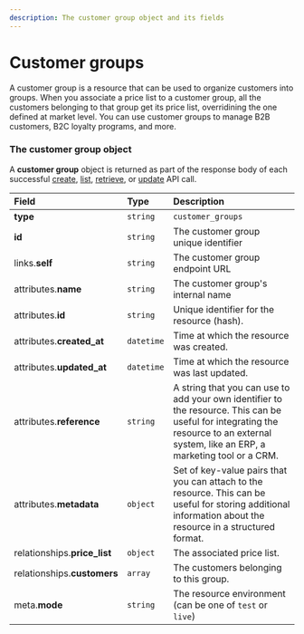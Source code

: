 ```yaml
---
description: The customer group object and its fields
---
```


# Customer groups

A customer group is a resource that can be used to organize customers into groups.
When you associate a price list to a customer group, all the customers belonging to that group get its price list, overridining the one defined at market level.
You can use customer groups to manage B2B customers, B2C loyalty programs, and more.


### The customer group object

A **customer group** object is returned as part of the response body of each successful
[create](https://docs.commercelayer.io/resources/customer_groups/create_customer_group),
[list](https://docs.commercelayer.io/resources/customer_groups/list_customer_groups),
[retrieve](https://docs.commercelayer.io/resources/customer_groups/retrieve_customer_group),
or [update](https://docs.commercelayer.io/resources/customer_groups/update_customer_group) API call.

| Field | Type | Description |
| :--- | :--- | :--- |
| **type** | `string` | `customer_groups` |
| **id** | `string` | The customer group unique identifier |
| links.**self** | `string` | The customer group endpoint URL |
| attributes.**name** | `string` | The customer group's internal name |
| attributes.**id** | `string` | Unique identifier for the resource (hash). |
| attributes.**created_at** | `datetime` | Time at which the resource was created. |
| attributes.**updated_at** | `datetime` | Time at which the resource was last updated. |
| attributes.**reference** | `string` | A string that you can use to add your own identifier to the resource. This can be useful for integrating the resource to an external system, like an ERP, a marketing tool or a CRM. |
| attributes.**metadata** | `object` | Set of key-value pairs that you can attach to the resource. This can be useful for storing additional information about the resource in a structured format. |
| relationships.**price_list** | `object` | The associated price list. |
| relationships.**customers** | `array` | The customers belonging to this group. |
| meta.**mode** | `string` | The resource environment \(can be one of `test` or `live`\) |
